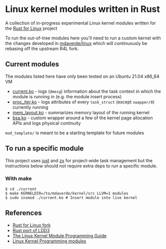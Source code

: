 # Linux kernel modules written in Rust

A collection of in-progress experimental Linux kernel modules written for the [Rust for Linux](https://github.com/Rust-for-Linux/linux) project

To run the out-of-tree modules here you'll need to run a custom kernel with the changes developed in [mdaverde/linux](https://github.com/mdaverde/linux) which will continuously be rebasing off the upstream R4L fork.

## Current modules

The modules listed here have only been tested on an Ubuntu 21.04 x86_64 VM

- [current.ko](./current) - logs (`dmesg`) information about the task context in which the module is running in (e.g. the module insert process)
- [proc_iter.ko](./proc_iter) - logs attributes of every `task_struct` (except `swapper/0`) currently running
- [mem_layout.ko](./mem_layout) - summarizes memory layout of the running kernel
- [bsa.ko](./bsa) - custom wrapper around a few of the kernel page allocation APIs and logs physical continuity

`mod_template/` is meant to be a starting template for future modules

## To run a specific module

This project uses [just](https://github.com/casey/just) and [zx](https://github.com/google/zx) for project-wide task management but the instructions below should not require extra deps to run a specific module.

### With make

```shell
$ cd ./current
$ make KERNELDIR=/to/mdaverde/kernel/src LLVM=1 modules
$ sudo insmod ./current.ko # Insert module into live kernel
```

## References

- [Rust for Linux fork](https://github.com/Rust-for-Linux/linux)
- [Rust port of LDD3](https://github.com/d0u9/Linux-Device-Driver-Rust)
- [The Linux Kernel Module Programming Guide](https://sysprog21.github.io/lkmpg/)
- [Linux Kernel Programming modules](https://github.com/PacktPublishing/Linux-Kernel-Programming)
